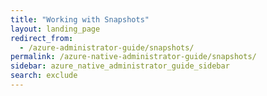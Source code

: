 ```yaml
---
title: "Working with Snapshots"
layout: landing_page
redirect_from:
  - /azure-administrator-guide/snapshots/
permalink: /azure-native-administrator-guide/snapshots/
sidebar: azure_native_administrator_guide_sidebar
search: exclude
---
```

